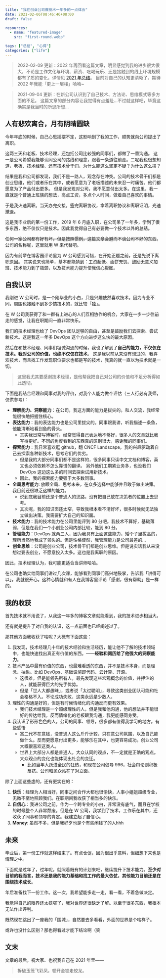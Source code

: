 ```yaml
---
title: "我在创业公司做技术一年多的一点体会"
date: 2021-02-06T08:46:46+08:00
draft: false

resources:
  - name: "featured-image"
    src: "first-round.webp"

tags: ["总结", "心得"]
categories: ["life"]
---
```


> 2022-02-09 更新：2022 年再回看这篇文章，明显感觉到我的进步很大很大，不论是工作文化与环境、薪资、吃喝玩乐、还是接触到的线上环境规模都有了质的变化，详情见 [2021 年总结](https://thiscute.world/posts/2021-summary/)。
> 目前对自己的认知更清晰了，期待 2022 年我能「更上一层楼」哈哈~

> 2021-09-04 更新：在新公司认识到了自己技术、方法论、思维模式等多方面的不足。
> 这篇文章的部分内容让我觉得有点羞耻...不过就这样吧，毕竟这确实是我当时的所思所想...

## 人有悲欢离合，月有阴晴圆缺

今年年底的时候，自己心思摇摆不定，这影响到了我的工作，顺势就向公司提出了离职。

这两三天和老板、技术经理，还包括公司比较强的同事们，都做了一番沟通。
这一是公司希望我能够认同公司的路线和理念，跟着一条道往前走。二呢我也很想知道，老板、技术经理、还有技术骨干们，为什么能这么坚定不疑？为什么这么拼？

结果是我和公司都发现，我们不是一路人，观念存在冲突。公司的技术骨干们都是创业思维，他们或者乐在其中，或者愿意为了老板描述的未来忍一时痛苦。他们都愿意为了产品付出更多。
但是我发现对公司，我不愿意付出太多。在这里，我一直就是个普通上班族的想法，高点工资，多点个人时间，做着自己喜欢的事情。

于是我火速离职。当天办完交接，签完离职协议，拿着离职协议和离职证明，光速撤退。

这是我毕业后的第一份工作，2019 年 6 月底入职，在公司呆了一年多，学到了很多东西，绝不仅仅只是技术。因此我觉得自己有必要做一个技术以外的总结。

~~任何一家公司都有好有坏，但是按照惯例，这篇文章会避而不谈公司不好的东西~~。公司的名称呢，这里就用 W 来代替吧。

因为有前辈在博客园评论里为 W 公司感到可惜，在开始正题之前，还是先说下离职原因。
其实说来也简单，基本都能猜到：工资超低、画饼充饥、鼓励无意义加班、技术能力到了瓶颈，以及技术能力提升使我信心膨胀。

## 自我认识

我刚进 W 公司时，是一个刚毕业的小白，只是兴趣使然喜欢技术。因为专业不同，周围也接触不到多少搞技术的，就比较「独」。

在 W 公司我获得了和一群有上进心的人们互相协作的机会，大家在一步一步往前走的感觉，让我在职期间一直非常快乐。

我们的技术经理也给了 DevOps 团队足够的自由，甚至是鼓励我们去探索、尝试新技术。这是我这一年多 DevOps 这个方向进步这么快的最大原因。

然后在和技术经理、同事们坦诚沟通的时候，我也了解到了**自己的能力，不仅仅在技术。我对公司的价值，也绝不仅仅在技术**。
这是我以前从来没有想过的，我喜欢技术，而且找工作发现职位要求也都是写的技术，我真的就一直以为技术就是一切。

> 这里我尤其要感谢技术经理，是他帮我把自己对公司的价值和不足分析得如此透彻。

下面是我结合经理和同事对我的评价，对我个人能力做个评估（三人行必有我师，仅供参考）：

- **理解能力、洞察能力**：在公司，我这方面的能力是拔尖的。和人交流，我经常能很快地把握住核心。
- **表达能力**：我的表达能力也是公司里拔尖的。同事跟我讲，听我描述一条鱼，他能清晰地看到鱼的骨头。
  - 其实我日常写博客时，经常觉得自己表达地不够好，很多人的文章就比我写得更好。不同的角度看到的东西真的区别很大，感谢我的同事们。
- **探索能力**：我日常喜欢逛 github，翻 CNCF Landscape，我的兴趣驱动着自己去探索各种新技术，思考它们的优劣。
  - 但是我的大部分同事们都不是这样的，很多同事只读中文文档和博客，英文也必须依赖不怎么靠谱的翻译。
    另外他们工期紧业务多，也没我们 DevOps 这边这么多的时间去探索试用新技术。
  - 因此，我的探索能力要强于大多数同事。
- **全局思考能力**: 放眼全局、思考未来，在众多选择中能够并且敢于做出决策。我目前还很缺乏这样的能力。
  - 说到底我目前还是个普通人的思路，没有把自己放在决策者的位置上去思考。
  - 其次呢，我的知识面还太窄，导致我根本看不清好坏，很多时候就无法独立做出决策。我需要扩大自己的知识面。
- **技术能力**：我的技术能力在公司里能评到 80 分吧。我技术不算好，基础薄弱，但是在我们一个小创业公司内部比较，能到 80 分。
- **管理能力**：DevOps 就两三人，因为我具有上面这些能力，矮个子里拔高的，理所当然地我成了领头的。但是性格使然，我管理能力是公司最差的...
- **创业思维**：公司是创业公司，技术骨干们都是创业思维。但是说实话我从来没想过要去创业，不愿意投入太多。这也是我离职的原因。

因此，技术经理认为，我可能更适合当讲师哈哈。

在公司也确实给同事们讲过几次课，能够看到同事们高兴地鼓掌，告诉我「讲得可以」，我就很开心。这种心情就和有人在我博客里评论「感谢，很有帮助」是一样的。

## 我的收获

首先技术就不用说了，从我这一年多的博客文章就能看到，我的技术进步相当大。

还有就是提升了对自我的认识，这一点前面也已经阐述过了。

那其他方面我收获了啥呢？大概有下面这些：

1. 我发现，技术经理几十年的技术经验和生活经历，能让他不了解的技术领域中，也能快速找出真正有价值的东西。——**经验和阅历给了他强大的洞察能力**。
2. 技术产品中最有价值的东西，也最难看透的东西，并不是技术本身，而是理念、抽象。比如 DevOps、基础设施即代码、云计算、开源。
   - 这很难，但是能领先所有人，最先发现这些宏观概念的价值，并押注的人，就能获得巨大的先手优势。
   - 但是「世人大都愚昧」，或者说「太过聪明」，导致这类创业团队可能和社会格格不入。不论成功失败，这类永远是少数人。
3. 理性的沟通是好的，但是有时候情绪化的沟通反而更有效果。
   - 我们技术经理是一个超级理性的人，但是我和他沟通，他的想法并不能很好的传达给我。反而情绪化的老板跟我沟通，我更能感同身受。
4. 我认识了形形色色的人，公司的同事、领导，很多都有值得我学习的地方。有些感悟
   - 富二代不在意钱，没普通人这么斤斤计较，只在意公司氛围，以及自己能做什么。反而更愿意付出更多，能够乐在其中，也更容易成功。创业公司大概很喜欢这类人。
   - 世界上大部分人都是普通人。大众认同的观点，不一定就是正确的观点。大众观点的变化也能体现出社会的变迁。
     - 比如当年大跃进全民的狂热，和现在公司倡导 996，社会舆论则积极反抗。公司和民众站在了对立面。

除了上面这些虚的，还有更实在的：

1. **快乐**：经理为人相当好，同事之间合作大都也很愉快，人事小姐姐超级专业，无微不至地照顾我们。在职期间我收获了相当多的快乐。
1. **自信心**：我进公司之前，作为一个跨专业的小白，非常没有底气，而且在学校的时候整个人非常颓废。但是在 W 公司，我学到了技术，工作乐在其中，还收获了同事和领导的肯定。我建立起了自信心。
1. **Money**: 虽然不多，但是我好歹也是个有些闲钱了的人hhh

## 未来

毕业后，第一份工作就这样结束了。有点仓促，因为很出乎意料，但细想下来也是情理之中。

下面就是过年了，过年呢，就照着既有的计划来吧，继续提升下技术能力。**至少对目前的我而言，技术还是我的能力基础和找工作的最大依仗，其他能力目前还是在围绕技术成长**。

年后准备找下一份工作。这一次，我希望能多走一走，看一看，不着急做决定。

我觉得自己的眼界还太狭窄了，我对世界还很缺乏了解。以至于很多东西，我根本无法作出评判。

既然现在跳出了一座我的「围城」，自然要去多看看，外面的世界是个啥样子。

或许也没什么区别？那也得看过才能下结论啊（笑

## 文末

文章的最后，祝大家、也祝我自己在 2021 年里——

> 拆破玉笼飞彩凤，顿开金锁走蛟龙。
